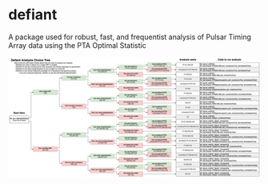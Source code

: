 # defiant 

A package used for robust, fast, and frequentist analysis of Pulsar Timing Array data using the PTA Optimal Statistic

![image](defiant_choice_tree.png)